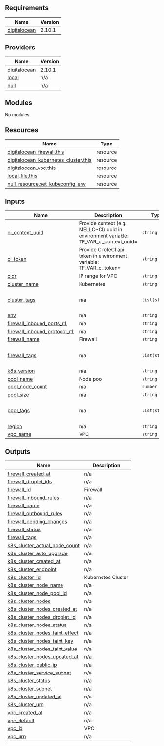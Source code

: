 ## Requirements

| Name | Version |
|------|---------|
| <a name="requirement_digitalocean"></a> [digitalocean](#requirement\_digitalocean) | 2.10.1 |

## Providers

| Name | Version |
|------|---------|
| <a name="provider_digitalocean"></a> [digitalocean](#provider\_digitalocean) | 2.10.1 |
| <a name="provider_local"></a> [local](#provider\_local) | n/a |
| <a name="provider_null"></a> [null](#provider\_null) | n/a |

## Modules

No modules.

## Resources

| Name | Type |
|------|------|
| [digitalocean_firewall.this](https://registry.terraform.io/providers/digitalocean/digitalocean/2.10.1/docs/resources/firewall) | resource |
| [digitalocean_kubernetes_cluster.this](https://registry.terraform.io/providers/digitalocean/digitalocean/2.10.1/docs/resources/kubernetes_cluster) | resource |
| [digitalocean_vpc.this](https://registry.terraform.io/providers/digitalocean/digitalocean/2.10.1/docs/resources/vpc) | resource |
| [local_file.this](https://registry.terraform.io/providers/hashicorp/local/latest/docs/resources/file) | resource |
| [null_resource.set_kubeconfig_env](https://registry.terraform.io/providers/hashicorp/null/latest/docs/resources/resource) | resource |

## Inputs

| Name | Description | Type | Default | Required |
|------|-------------|------|---------|:--------:|
| <a name="input_ci_context_uuid"></a> [ci\_context\_uuid](#input\_ci\_context\_uuid) | Provide context (e.g. MELLO-CI) uuid in environment variable: TF\_VAR\_ci\_context\_uuid=<token> | `string` | `""` | no |
| <a name="input_ci_token"></a> [ci\_token](#input\_ci\_token) | Provide CircleCI api token in environment variable: TF\_VAR\_ci\_token=<token> | `string` | `""` | no |
| <a name="input_cidr"></a> [cidr](#input\_cidr) | IP range for VPC | `string` | `"192.168.10.0/24"` | no |
| <a name="input_cluster_name"></a> [cluster\_name](#input\_cluster\_name) | Kubernetes | `string` | `""` | no |
| <a name="input_cluster_tags"></a> [cluster\_tags](#input\_cluster\_tags) | n/a | `list(string)` | <pre>[<br>  ""<br>]</pre> | no |
| <a name="input_env"></a> [env](#input\_env) | n/a | `string` | `"stage"` | no |
| <a name="input_firewall_inbound_ports_r1"></a> [firewall\_inbound\_ports\_r1](#input\_firewall\_inbound\_ports\_r1) | n/a | `string` | `"1-65535"` | no |
| <a name="input_firewall_inbound_protocol_r1"></a> [firewall\_inbound\_protocol\_r1](#input\_firewall\_inbound\_protocol\_r1) | n/a | `string` | `"tcp"` | no |
| <a name="input_firewall_name"></a> [firewall\_name](#input\_firewall\_name) | Firewall | `string` | `null` | no |
| <a name="input_firewall_tags"></a> [firewall\_tags](#input\_firewall\_tags) | n/a | `list(string)` | <pre>[<br>  ""<br>]</pre> | no |
| <a name="input_k8s_version"></a> [k8s\_version](#input\_k8s\_version) | n/a | `string` | `""` | no |
| <a name="input_pool_name"></a> [pool\_name](#input\_pool\_name) | Node pool | `string` | `""` | no |
| <a name="input_pool_node_count"></a> [pool\_node\_count](#input\_pool\_node\_count) | n/a | `number` | `1` | no |
| <a name="input_pool_size"></a> [pool\_size](#input\_pool\_size) | n/a | `string` | `"s-1vcpu-2gb"` | no |
| <a name="input_pool_tags"></a> [pool\_tags](#input\_pool\_tags) | n/a | `list(string)` | <pre>[<br>  ""<br>]</pre> | no |
| <a name="input_region"></a> [region](#input\_region) | n/a | `string` | `""` | no |
| <a name="input_vpc_name"></a> [vpc\_name](#input\_vpc\_name) | VPC | `string` | `""` | no |

## Outputs

| Name | Description |
|------|-------------|
| <a name="output_firewall_created_at"></a> [firewall\_created\_at](#output\_firewall\_created\_at) | n/a |
| <a name="output_firewall_droplet_ids"></a> [firewall\_droplet\_ids](#output\_firewall\_droplet\_ids) | n/a |
| <a name="output_firewall_id"></a> [firewall\_id](#output\_firewall\_id) | Firewall |
| <a name="output_firewall_inbound_rules"></a> [firewall\_inbound\_rules](#output\_firewall\_inbound\_rules) | n/a |
| <a name="output_firewall_name"></a> [firewall\_name](#output\_firewall\_name) | n/a |
| <a name="output_firewall_outbound_rules"></a> [firewall\_outbound\_rules](#output\_firewall\_outbound\_rules) | n/a |
| <a name="output_firewall_pending_changes"></a> [firewall\_pending\_changes](#output\_firewall\_pending\_changes) | n/a |
| <a name="output_firewall_status"></a> [firewall\_status](#output\_firewall\_status) | n/a |
| <a name="output_firewall_tags"></a> [firewall\_tags](#output\_firewall\_tags) | n/a |
| <a name="output_k8s_cluster_actual_node_count"></a> [k8s\_cluster\_actual\_node\_count](#output\_k8s\_cluster\_actual\_node\_count) | n/a |
| <a name="output_k8s_cluster_auto_upgrade"></a> [k8s\_cluster\_auto\_upgrade](#output\_k8s\_cluster\_auto\_upgrade) | n/a |
| <a name="output_k8s_cluster_created_at"></a> [k8s\_cluster\_created\_at](#output\_k8s\_cluster\_created\_at) | n/a |
| <a name="output_k8s_cluster_endpoint"></a> [k8s\_cluster\_endpoint](#output\_k8s\_cluster\_endpoint) | n/a |
| <a name="output_k8s_cluster_id"></a> [k8s\_cluster\_id](#output\_k8s\_cluster\_id) | Kubernetes Cluster |
| <a name="output_k8s_cluster_node_name"></a> [k8s\_cluster\_node\_name](#output\_k8s\_cluster\_node\_name) | n/a |
| <a name="output_k8s_cluster_node_pool_id"></a> [k8s\_cluster\_node\_pool\_id](#output\_k8s\_cluster\_node\_pool\_id) | n/a |
| <a name="output_k8s_cluster_nodes"></a> [k8s\_cluster\_nodes](#output\_k8s\_cluster\_nodes) | n/a |
| <a name="output_k8s_cluster_nodes_created_at"></a> [k8s\_cluster\_nodes\_created\_at](#output\_k8s\_cluster\_nodes\_created\_at) | n/a |
| <a name="output_k8s_cluster_nodes_droplet_id"></a> [k8s\_cluster\_nodes\_droplet\_id](#output\_k8s\_cluster\_nodes\_droplet\_id) | n/a |
| <a name="output_k8s_cluster_nodes_status"></a> [k8s\_cluster\_nodes\_status](#output\_k8s\_cluster\_nodes\_status) | n/a |
| <a name="output_k8s_cluster_nodes_taint_effect"></a> [k8s\_cluster\_nodes\_taint\_effect](#output\_k8s\_cluster\_nodes\_taint\_effect) | n/a |
| <a name="output_k8s_cluster_nodes_taint_key"></a> [k8s\_cluster\_nodes\_taint\_key](#output\_k8s\_cluster\_nodes\_taint\_key) | n/a |
| <a name="output_k8s_cluster_nodes_taint_value"></a> [k8s\_cluster\_nodes\_taint\_value](#output\_k8s\_cluster\_nodes\_taint\_value) | n/a |
| <a name="output_k8s_cluster_nodes_updated_at"></a> [k8s\_cluster\_nodes\_updated\_at](#output\_k8s\_cluster\_nodes\_updated\_at) | n/a |
| <a name="output_k8s_cluster_public_ip"></a> [k8s\_cluster\_public\_ip](#output\_k8s\_cluster\_public\_ip) | n/a |
| <a name="output_k8s_cluster_service_subnet"></a> [k8s\_cluster\_service\_subnet](#output\_k8s\_cluster\_service\_subnet) | n/a |
| <a name="output_k8s_cluster_status"></a> [k8s\_cluster\_status](#output\_k8s\_cluster\_status) | n/a |
| <a name="output_k8s_cluster_subnet"></a> [k8s\_cluster\_subnet](#output\_k8s\_cluster\_subnet) | n/a |
| <a name="output_k8s_cluster_updated_at"></a> [k8s\_cluster\_updated\_at](#output\_k8s\_cluster\_updated\_at) | n/a |
| <a name="output_k8s_cluster_urn"></a> [k8s\_cluster\_urn](#output\_k8s\_cluster\_urn) | n/a |
| <a name="output_vpc_created_at"></a> [vpc\_created\_at](#output\_vpc\_created\_at) | n/a |
| <a name="output_vpc_default"></a> [vpc\_default](#output\_vpc\_default) | n/a |
| <a name="output_vpc_id"></a> [vpc\_id](#output\_vpc\_id) | VPC |
| <a name="output_vpc_urn"></a> [vpc\_urn](#output\_vpc\_urn) | n/a |
